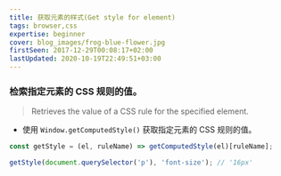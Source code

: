 ```yaml
---
title: 获取元素的样式(Get style for element)
tags: browser,css
expertise: beginner
cover: blog_images/frog-blue-flower.jpg
firstSeen: 2017-12-29T00:08:17+02:00
lastUpdated: 2020-10-19T22:49:51+03:00
---
```


### 检索指定元素的 CSS 规则的值。
> Retrieves the value of a CSS rule for the specified element.

- 使用 `Window.getComputedStyle()` 获取指定元素的 CSS 规则的值。

```js
const getStyle = (el, ruleName) => getComputedStyle(el)[ruleName];
```

```js
getStyle(document.querySelector('p'), 'font-size'); // '16px'
```
